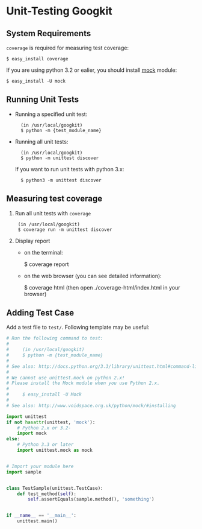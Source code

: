 Unit-Testing Googkit
====================


System Requirements
-------------------
`coverage` is required for measuring test coverage:

	$ easy_install coverage

If you are using python 3.2 or ealier, you should install [mock](http://www.voidspace.org.uk/python/mock/) module:

	$ easy_install -U mock


Running Unit Tests
------------------
* Running a specified unit test:

		(in /usr/local/googkit)
		$ python -m {test_module_name}


* Running all unit tests:

		(in /usr/local/googkit)
		$ python -m unittest discover

	If you want to run unit tests with python 3.x:

	 	$ python3 -m unittest discover


Measuring test coverage
-----------------------
1. Run all unit tests with `coverage`

		(in /usr/local/googkit)
		$ coverage run -m unittest discover


2. Display report

	* on the terminal:

		$ coverage report


	* on the web browser (you can see detailed information):

		$ coverage html
		(then open ./coverage-html/index.html in your browser)


Adding Test Case
----------------
Add a test file to `test/`.
Following template may be useful:

```python
# Run the following command to test:
#
#     (in /usr/local/googkit)
#     $ python -m {test_module_name}
#
# See also: http://docs.python.org/3.3/library/unittest.html#command-line-interface
#
# We cannot use unittest.mock on python 2.x!
# Please install the Mock module when you use Python 2.x.
#
#     $ easy_install -U Mock
#
# See also: http://www.voidspace.org.uk/python/mock/#installing

import unittest
if not hasattr(unittest, 'mock'):
    # Python 2.x or 3.2-
    import mock
else:
    # Python 3.3 or later
    import unittest.mock as mock


# Import your module here
import sample


class TestSample(unittest.TestCase):
    def test_method(self):
        self.assertEquals(sample.method(), 'something')


if __name__ == '__main__':
    unittest.main()
```
